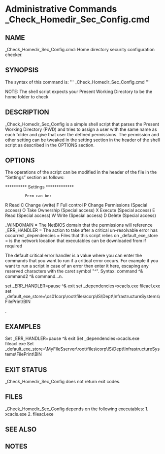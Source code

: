 # Administrative Commands                                       		              _Check_Homedir_Sec_Config.cmd

## NAME
_Check_Homedir_Sec_Config.cmd: Home directory security configuration checker.
     
## SYNOPSIS

 The syntax of this command is:
 '''
	_Check_Homedir_Sec_Config.cmd
'''

NOTE: The shell script expects your Present Working Directory to be the home folder to check

## DESCRIPTION
_Check_Homedir_Sec_Config is a simple shell script that parses the Present Working Directory (PWD) and tries to assign a user with the same name as each folder and give that user the defined permissions. The permission and other setting can be tweaked in the setting section in the header of the shell script as described in the OPTIONS section.


## OPTIONS

The operations of the script can be modified in the header of the file in the “Settings” section as follows:

**********   Settings *************

             Perm can be: 
R Read
C  Change (write)
F  Full control
P  Change Permissions (Special access)
O  Take Ownership (Special access)
X  Execute (Special access)
E  Read (Special access)
W  Write (Special access)
D  Delete (Special access)

 _WINDOMAIN    = The NetBIOS domain that the permissions will reference
 _ERR_HANDLER  = The action to take after a critical un-resolvable error has occurred 
 _dependencies = Files that this script relies on
 _default_exe_store = is the network location that executables can be downloaded from if required
		
The default critical error handler is a value where you can enter the commands that you want to run if a critical error occurs. For example if you want to run a script in case of an error then enter it here, escaping any reserved characters with the caret symbol "^". Syntax: command ^& command2 ^& command…n.

set _ERR_HANDLER=pause ^& exit
set _dependencies=xcacls.exe fileacl.exe
set _default_exe_store=\\cs01corp\root\files\corp\IS\Dept\InfrastructureSystems\FilePrint\BIN
 
. 

## EXAMPLES

Set _ERR_HANDLER=pause ^& exit
Set _dependencies=xcacls.exe fileacl.exe
Set _default_exe_store=\\MyFileSserver\root\files\corp\IS\Dept\InfrastructureSystems\FilePrint\BIN


## EXIT STATUS

_Check_Homedir_Sec_Config does not return exit codes. 


## FILES

_Check_Homedir_Sec_Config depends on the following executables:
    1. xcacls.exe
    2. fileacl.exe

## SEE ALSO



## NOTES
